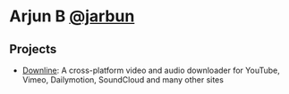 # Arjun B [@jarbun](https://github.com/jarbun)

## Projects
* [Downline](https://jarbun.github.io/downline/): A cross-platform video and audio downloader for YouTube, Vimeo, Dailymotion, SoundCloud and many other sites